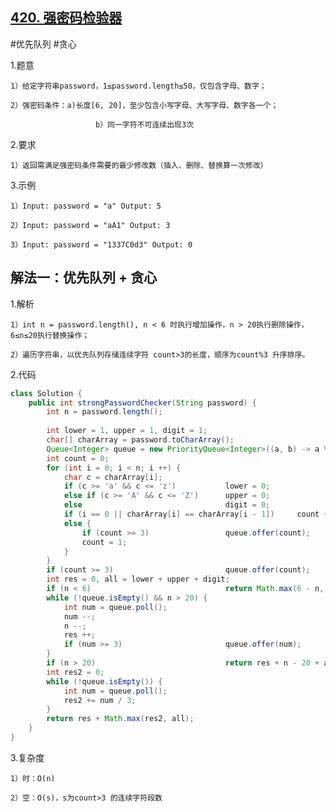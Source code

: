 ## [420. 强密码检验器]()

#优先队列 #贪心

1.题意

    1）给定字符串password，1≤password.length≤50，仅包含字母、数字；

    2）强密码条件：a)长度[6, 20]，至少包含小写字母、大写字母、数字各一个；

                       b）同一字符不可连续出现3次

2.要求

    1）返回需满足强密码条件需要的最少修改数（插入、删除、替换算一次修改）

3.示例

    1）Input: password = "a" Output: 5

    2）Input: password = "aA1" Output: 3

    3）Input: password = "1337C0d3" Output: 0

## 解法一：优先队列 + 贪心

1.解析

    1）int n = password.length(), n < 6 时执行增加操作，n > 20执行删除操作，6≤n≤20执行替换操作；

    2）遍历字符串，以优先队列存储连续字符 count>3的长度，顺序为count%3 升序排序。

2.代码
```java
class Solution {
    public int strongPasswordChecker(String password) {
        int n = password.length();
        
        int lower = 1, upper = 1, digit = 1;
        char[] charArray = password.toCharArray();
        Queue<Integer> queue = new PriorityQueue<Integer>((a, b) -> a % 3 - b % 3);
        int count = 0;
        for (int i = 0; i < n; i ++) {
            char c = charArray[i];
            if (c >= 'a' && c <= 'z')           lower = 0;
            else if (c >= 'A' && c <= 'Z')      upper = 0;
            else                                digit = 0;
            if (i == 0 || charArray[i] == charArray[i - 1])     count ++;
            else {
                if (count >= 3)                 queue.offer(count);
                count = 1;
            }
        }
        if (count >= 3)                         queue.offer(count);
        int res = 0, all = lower + upper + digit;
        if (n < 6)                              return Math.max(6 - n, all);
        while (!queue.isEmpty() && n > 20) {
            int num = queue.poll();
            num --;
            n --;
            res ++;
            if (num >= 3)                       queue.offer(num);
        }
        if (n > 20)                             return res + n - 20 + all;
        int res2 = 0;
        while (!queue.isEmpty()) {
            int num = queue.poll();
            res2 += num / 3;
        }
        return res + Math.max(res2, all);
    }
}

```

3.复杂度

    1）时：O(n)

    2）空：O(s)，s为count>3 的连续字符段数